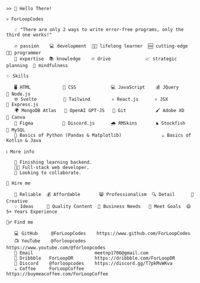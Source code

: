 ```
>> 👋 Hello There!

💀 ForLoopCodes

   💡 "There are only 2 ways to write error-free programs, only the third one works!"

   🔥 passion    💻 development  🧑‍🎓 lifelong learner  🆕 cutting-edge        👨‍💻 programmer 
   🤹 expertise  📚 knowledge    🔥 drive             📈 strategic planning  🧠 mindfulness

✨ Skills

   🖥️ HTML            🎨 CSS             💻 JavaScript    💰 JQuery        🔵 Node.js      
   🌐 Svelte          🌊 Tailwind        ⚛️ React.js      ⚛️ JSX           🚀 Express.js   
   🌍 MongoDB Atlas   🤖 OpenAI GPT-JS   🌳 Git           🖌️ Adobe XD      🎨 Canva        
   📐 Figma           🤖 Discord.js      🌧️ RMSkins       ♞ Stockfish      💾 MySQL        
   🐍 Basics of Python (Pandas & Matplotlib)               ☕ Basics of Kotlin & Java         

ℹ️ More info 

   🌱 Finishing learning backend.
   🧑‍💻 Full-stack web developer.
   👯 Looking to collaborate.

🎊 Hire me

   🤗 Reliable  💰 Affordable       😸 Professionalism  🔍 Detail      🎨 Creative
   💡 Ideas     📝 Quality Content  🙌 Business Needs   🎯 Meet Goals  😄 5+ Years Experience 

🙋‍♂️ Find me

   💻 GitHub     @ForLoopCodes    https://www.github.com/ForLoopCodes
   📺 YouTube    @forloopcodes    https://www.youtube.com/@forloopcodes
   📧 Email                       meetnp1706@gmail.com
   💼 Dribbble   ForLoopDR        https://dribbble.com/ForLoopDR
   🤖 Discord    @forloopcodes    https://discord.gg/T7pkMvWKva
   ☕ Coffee     ForLoopCoffee    https://buymeacoffee.com/ForLoopCoffee
               
```
<!-- <a href="http://www.github.com/ForLoopCodes"><img src="https://github-readme-stats.vercel.app/api?username=ForLoopCodes&show_icons=true&hide=&count_private=true&title_color=FAFAD2&text_color=ffffff&icon_color=DAA520&bg_color=000000&hide_border=true&show_icons=true" alt="ForLoop's GitHub stats" width="32%" /></a><a href="http://www.github.com/ForLoopCodes"><img width="25%" src="https://github-readme-stats.vercel.app/api/top-langs?username=ForLoopCodes&show_icons=true&theme=dark&locale=en&layout=compact" alt="ForLoopCodes" /></a><a href="http://www.github.com/ForLoopCodes"><img width="35%" src="https://github-readme-streak-stats.herokuapp.com/?user=ForLoopCodes&stroke=ffffff&background=000000&ring=DAA520&fire=FAFAD2&currStreakNum=ffffff&currStreakLabel=DAA520&sideNums=ffffff&sideLabels=ffffff&dates=ffffff&hide_border=true" /></a>-->
